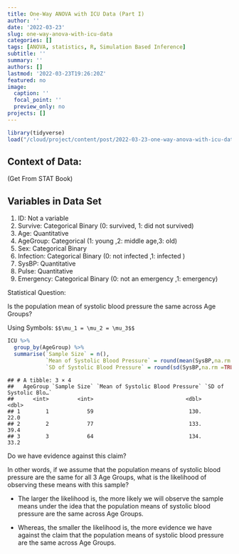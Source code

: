 ```yaml
---
title: One-Way ANOVA with ICU Data (Part I)
author: ''
date: '2022-03-23'
slug: one-way-anova-with-icu-data
categories: []
tags: [ANOVA, statistics, R, Simulation Based Inference]
subtitle: ''
summary: ''
authors: []
lastmod: '2022-03-23T19:26:20Z'
featured: no
image:
  caption: ''
  focal_point: ''
  preview_only: no
projects: []
---
```



```r
library(tidyverse)
load("/cloud/project/content/post/2022-03-23-one-way-anova-with-icu-data/ICU.rda")
```


## Context of Data:
(Get From STAT Book)

## Variables in Data Set

1. ID: Not a variable
2. Survive: Categorical Binary (0: survived, 1: did not survived)
3. Age: Quantitative
4. AgeGroup: Categorical (1: young ,2: middle age,3: old)
5. Sex: Categorical Binary
6. Infection: Categorical Binary (0: not infected ,1: infected )
7. SysBP: Quantitative
8. Pulse: Quantitative
9. Emergency: Categorical Binary (0: not an emergency ,1: emergency)

Statistical Question: 

Is the population mean of systolic blood pressure the same across Age Groups?

Using Symbols:
`$$\mu_1 = \mu_2 = \mu_3$$`


```r
ICU %>% 
  group_by(AgeGroup) %>% 
  summarise(`Sample Size` = n(),
            `Mean of Systolic Blood Pressure` = round(mean(SysBP,na.rm =TRUE),3),
            `SD of Systolic Blood Pressure` = round(sd(SysBP,na.rm =TRUE),3))
```

```
## # A tibble: 3 × 4
##   AgeGroup `Sample Size` `Mean of Systolic Blood Pressure` `SD of Systolic Blo…`
##      <int>         <int>                             <dbl>                 <dbl>
## 1        1            59                              130.                  22.0
## 2        2            77                              133.                  39.4
## 3        3            64                              134.                  33.2
```





Do we have evidence against this claim? 

In other words, if we assume that the population means of systolic blood pressure are the same for all 3 Age Groups, what is the likelihood of observing these means with this sample?

- The larger the likelihood is, the more likely we will observe the sample means under the idea that the population means of systolic blood pressure are the same across Age Groups.

- Whereas, the smaller the likelihood is, the more evidence we have against the claim that the population means of systolic blood pressure are the same across Age Groups. 

